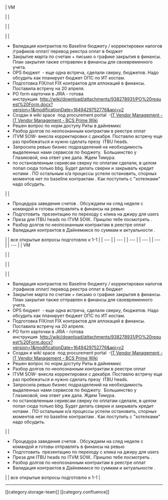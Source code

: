 





| VM

 | 
| 

 | 
|    

 | 
| <ul><li>Валидация контрактов по Baseline бюджету / корректировки налогов /графиков оплат/ перевод реестра оплат в бюджет</li><li>Закрытие марта по счетам + письмо о графике закрытия в финансы. План закрытия также отправлен в финансы для своевременного учета.</li><li>OPS бюджет  - еще одна встреча, сделали сверку, бюджетов. Надо обсудить как планирует бюджет ОПС по ИТ костам. </li><li>Подготовка FIX/not FIX контрактов для аллокаций в финансы. Поставила встречу на 20 апреля.</li><li>PO form карточки в JIRA - готова инструкция  [http://wiki/download/attachments/938278931/PO%20request%20Form.docx?version=1&modificationDate=1649429752776&api=v2](http://wiki/download/attachments/938278931/PO%20request%20Form.docx?version=1&modificationDate=1649429752776&api=v2)</li><li>Создан я wiki space  под procurement portal  -[IT Vendor Management - IT Vendor Management - BCS Prime Wiki](http://wiki/display/ITVM/IT+Vendor+Management)</li><li>Решен вопрос по норм доступу Риты в дайнемикс</li><li>Разбор долгов по неопознанным контрактам в реестре оплат</li><li>ITVM SOW- внесла корректировки с декабря. Поставлю встречу еще раз пробежаться и нужно сделать презу  ITBU heads.</li><li>Запросила ревью бизнес подразделений на необходимость выделенных нами сервисов по бюджету.  Большинство у Глазиковой, она ответ уже дала. Ждем Тимура.</li><li>по остановленным серивсам сверку по оплатам сделали, в целом попал сюда только bbg. Будет делать сверки и закрывать кредит нотами . ПО остальным к/а процессы успели остановить, спорных моментов нет по baseline контрактам . Как поступить с "хотелками" надо обсудить.</li></ul> | 
| <ul><li>Процедура заведения счетов . Обсуждаем на след неделе с командой и готовы отправлять в финансы на ревью</li><li>Подготовить  презентацию по переходу с клика на джиру для users</li><li>Преза для ITBU heads по ITVM SOW.. Пришлю тебе посмотреть .</li><li>Разбор долгов по неопознанным контрактам в реестре оплат</li><li>Валидация контрактов в Дайнемиксе по суммам и актуальности .</li></ul> | 
| все открытые вопросы подготовлю к 1-1 | 
|  --- | 
|  --- | 
|  --- | 
|  --- | 
|  --- | 
|  --- | 
| VM

 | 
| 

 | 
|    

 | 
| <ul><li>Валидация контрактов по Baseline бюджету / корректировки налогов /графиков оплат/ перевод реестра оплат в бюджет</li><li>Закрытие марта по счетам + письмо о графике закрытия в финансы. План закрытия также отправлен в финансы для своевременного учета.</li><li>OPS бюджет  - еще одна встреча, сделали сверку, бюджетов. Надо обсудить как планирует бюджет ОПС по ИТ костам. </li><li>Подготовка FIX/not FIX контрактов для аллокаций в финансы. Поставила встречу на 20 апреля.</li><li>PO form карточки в JIRA - готова инструкция  [http://wiki/download/attachments/938278931/PO%20request%20Form.docx?version=1&modificationDate=1649429752776&api=v2](http://wiki/download/attachments/938278931/PO%20request%20Form.docx?version=1&modificationDate=1649429752776&api=v2)</li><li>Создан я wiki space  под procurement portal  -[IT Vendor Management - IT Vendor Management - BCS Prime Wiki](http://wiki/display/ITVM/IT+Vendor+Management)</li><li>Решен вопрос по норм доступу Риты в дайнемикс</li><li>Разбор долгов по неопознанным контрактам в реестре оплат</li><li>ITVM SOW- внесла корректировки с декабря. Поставлю встречу еще раз пробежаться и нужно сделать презу  ITBU heads.</li><li>Запросила ревью бизнес подразделений на необходимость выделенных нами сервисов по бюджету.  Большинство у Глазиковой, она ответ уже дала. Ждем Тимура.</li><li>по остановленным серивсам сверку по оплатам сделали, в целом попал сюда только bbg. Будет делать сверки и закрывать кредит нотами . ПО остальным к/а процессы успели остановить, спорных моментов нет по baseline контрактам . Как поступить с "хотелками" надо обсудить.</li></ul> | 
| <ul><li>Процедура заведения счетов . Обсуждаем на след неделе с командой и готовы отправлять в финансы на ревью</li><li>Подготовить  презентацию по переходу с клика на джиру для users</li><li>Преза для ITBU heads по ITVM SOW.. Пришлю тебе посмотреть .</li><li>Разбор долгов по неопознанным контрактам в реестре оплат</li><li>Валидация контрактов в Дайнемиксе по суммам и актуальности .</li></ul> | 
| все открытые вопросы подготовлю к 1-1 | 







*****

[[category.storage-team]] 
[[category.confluence]] 
